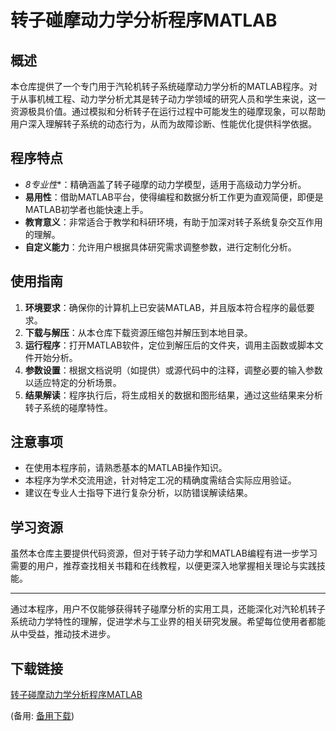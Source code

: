 # 转子碰摩动力学分析程序MATLAB

## 概述

本仓库提供了一个专门用于汽轮机转子系统碰摩动力学分析的MATLAB程序。对于从事机械工程、动力学分析尤其是转子动力学领域的研究人员和学生来说，这一资源极具价值。通过模拟和分析转子在运行过程中可能发生的碰摩现象，可以帮助用户深入理解转子系统的动态行为，从而为故障诊断、性能优化提供科学依据。

## 程序特点

- *8专业性**：精确涵盖了转子碰摩的动力学模型，适用于高级动力学分析。
- **易用性**：借助MATLAB平台，使得编程和数据分析工作更为直观简便，即便是MATLAB初学者也能快速上手。
- **教育意义**：非常适合于教学和科研环境，有助于加深对转子系统复杂交互作用的理解。
- **自定义能力**：允许用户根据具体研究需求调整参数，进行定制化分析。

## 使用指南

1. **环境要求**：确保你的计算机上已安装MATLAB，并且版本符合程序的最低要求。
2. **下载与解压**：从本仓库下载资源压缩包并解压到本地目录。
3. **运行程序**：打开MATLAB软件，定位到解压后的文件夹，调用主函数或脚本文件开始分析。
4. **参数设置**：根据文档说明（如提供）或源代码中的注释，调整必要的输入参数以适应特定的分析场景。
5. **结果解读**：程序执行后，将生成相关的数据和图形结果，通过这些结果来分析转子系统的碰摩特性。

## 注意事项

- 在使用本程序前，请熟悉基本的MATLAB操作知识。
- 本程序为学术交流用途，针对特定工况的精确度需结合实际应用验证。
- 建议在专业人士指导下进行复杂分析，以防错误解读结果。

## 学习资源

虽然本仓库主要提供代码资源，但对于转子动力学和MATLAB编程有进一步学习需要的用户，推荐查找相关书籍和在线教程，以便更深入地掌握相关理论与实践技能。

---

通过本程序，用户不仅能够获得转子碰摩分析的实用工具，还能深化对汽轮机转子系统动力学特性的理解，促进学术与工业界的相关研究发展。希望每位使用者都能从中受益，推动技术进步。

## 下载链接
[转子碰摩动力学分析程序MATLAB]() 

(备用: [备用下载](https://pan.baidu.com/s/1GcupjcEgzbRCDsUHo2ukLA?pwd=1234))
